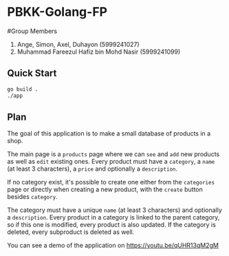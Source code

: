 # PBKK-Golang-FP

#Group Members
1) Ange, Simon, Axel, Duhayon (5999241027)
2) Muhammad Fareezul Hafiz bin Mohd Nasir (5999241099)

## Quick Start
```bash
go build .
./app
```

## Plan

The goal of this application is to make a small database of products in a
shop.<br>

The main page is a `products` page where we can `see` and `add` new products as
well as `edit` existing ones. Every product must have a `category`, a `name`
(at least 3 characters), a `price` and optionally a `description`.<br>

If no category exist, it's possible to create one either from the `categories`
page or directly when creating a new product, with the `create` button besides
`category`.<br>

The category must have a unique `name` (at least 3 characters) and
optionally a `description`. Every product in a category is linked to the parent
category, so if this one is modified, every product is also updated. If the
category is deleted, every subproduct is deleted as well.<br>

You can see a demo of the application on https://youtu.be/qUHR13qM2gM
